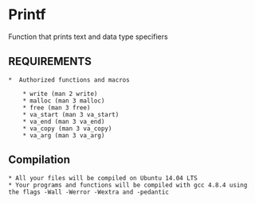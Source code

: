 # Printf
   Function that prints text and data type specifiers


## REQUIREMENTS 
    *  Authorized functions and macros

        * write (man 2 write)
        * malloc (man 3 malloc)
        * free (man 3 free)
        * va_start (man 3 va_start)
        * va_end (man 3 va_end)
        * va_copy (man 3 va_copy)
        * va_arg (man 3 va_arg)

## Compilation

    * All your files will be compiled on Ubuntu 14.04 LTS
    * Your programs and functions will be compiled with gcc 4.8.4 using the flags -Wall -Werror -Wextra and -pedantic
